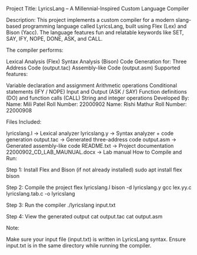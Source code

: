 Project Title:
LyricsLang – A Millennial-Inspired Custom Language Compiler

Description:
This project implements a custom compiler for a modern slang-based programming language called LyricsLang, built using Flex (Lex) and Bison (Yacc). The language features fun and relatable keywords like SET, SAY, IFY, NOPE, DONE, ASK, and CALL.

The compiler performs:

Lexical Analysis (Flex)
Syntax Analysis (Bison)
Code Generation for:
Three Address Code (output.tac)
Assembly-like Code (output.asm)
Supported features:

Variable declaration and assignment
Arithmetic operations
Conditional statements (IFY / NOPE)
Input and Output (ASK / SAY)
Function definitions (DO) and function calls (CALL)
String and integer operations
Developed By:
Name: Mili Patel Roll Number: 22000902
Name: Rishi Mathur Roll Number: 22000908

Files Included:

lyricslang.l → Lexical analyzer
lyricslang.y → Syntax analyzer + code generation
output.tac → Generated three-address code
output.asm → Generated assembly-like code
README.txt → Project documentation
22000902_CD_LAB_MAUNUAL.docx → Lab manual
How to Compile and Run:

Step 1: Install Flex and Bison (if not already installed) sudo apt install flex bison

Step 2: Compile the project flex lyricslang.l
bison -d lyricslang.y
gcc lex.yy.c lyricslang.tab.c -o lyricslang

Step 3: Run the compiler ./lyricslang input.txt

Step 4: View the generated output cat output.tac
cat output.asm

Note:

Make sure your input file (input.txt) is written in LyricsLang syntax.
Ensure input.txt is in the same directory while running the compiler.
